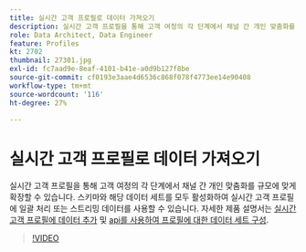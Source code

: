 ```yaml
---
title: 실시간 고객 프로필로 데이터 가져오기
description: 실시간 고객 프로필을 통해 고객 여정의 각 단계에서 채널 간 개인 맞춤화를 규모에 맞게 확장할 수 있습니다. 스키마와 해당 데이터 세트를 모두 활성화하여 실시간 고객 프로필에 일괄 처리 또는 스트리밍 데이터를 사용할 수 있습니다.
role: Data Architect, Data Engineer
feature: Profiles
kt: 2702
thumbnail: 27301.jpg
exl-id: fc7aad9e-8eaf-4101-b41e-a0d9b127f8be
source-git-commit: cf0193e3aae4d6536c868f078f4773ee14e90408
workflow-type: tm+mt
source-wordcount: '116'
ht-degree: 27%

---
```


# 실시간 고객 프로필로 데이터 가져오기

실시간 고객 프로필을 통해 고객 여정의 각 단계에서 채널 간 개인 맞춤화를 규모에 맞게 확장할 수 있습니다. 스키마와 해당 데이터 세트를 모두 활성화하여 실시간 고객 프로필에 일괄 처리 또는 스트리밍 데이터를 사용할 수 있습니다. 자세한 제품 설명서는 [실시간 고객 프로필에 데이터 추가](https://experienceleague.adobe.com/docs/experience-platform/profile/tutorials/add-profile-data.html) 및 [api를 사용하여 프로필에 대한 데이터 세트 구성](https://experienceleague.adobe.com/docs/experience-platform/profile/tutorials/dataset-configuration.html).

>[!VIDEO](https://video.tv.adobe.com/v/27301?quality=12&learn=on)

